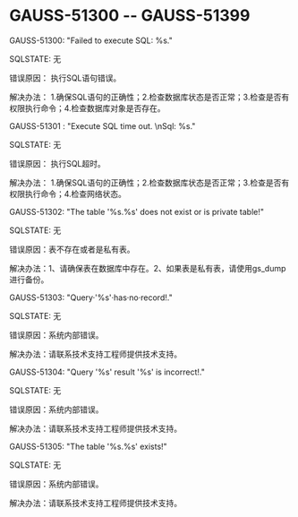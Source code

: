 # GAUSS-51300 -- GAUSS-51399

GAUSS-51300: "Failed to execute SQL: %s."

SQLSTATE: 无

错误原因： 执行SQL语句错误。

解决办法： 1.确保SQL语句的正确性；2.检查数据库状态是否正常；3.检查是否有权限执行命令；4.检查数据库对象是否存在。

GAUSS-51301 : "Execute SQL time out. \\nSql: %s."

SQLSTATE: 无

错误原因： 执行SQL超时。

解决办法： 1.确保SQL语句的正确性；2.检查数据库状态是否正常；3.检查是否有权限执行命令；4.检查网络状态。

GAUSS-51302: "The table '%s.%s' does not exist or is private table!"

SQLSTATE: 无

错误原因：表不存在或者是私有表。

解决办法：1、请确保表在数据库中存在。2、如果表是私有表，请使用gs\_dump进行备份。

GAUSS-51303: "Query·'%s'·has·no·record!."

SQLSTATE: 无

错误原因：系统内部错误。

解决办法：请联系技术支持工程师提供技术支持。

GAUSS-51304: "Query '%s' result '%s' is incorrect!."

SQLSTATE: 无

错误原因：系统内部错误。

解决办法：请联系技术支持工程师提供技术支持。

GAUSS-51305: "The table '%s.%s' exists!"

SQLSTATE: 无

错误原因：系统内部错误。

解决办法：请联系技术支持工程师提供技术支持。


